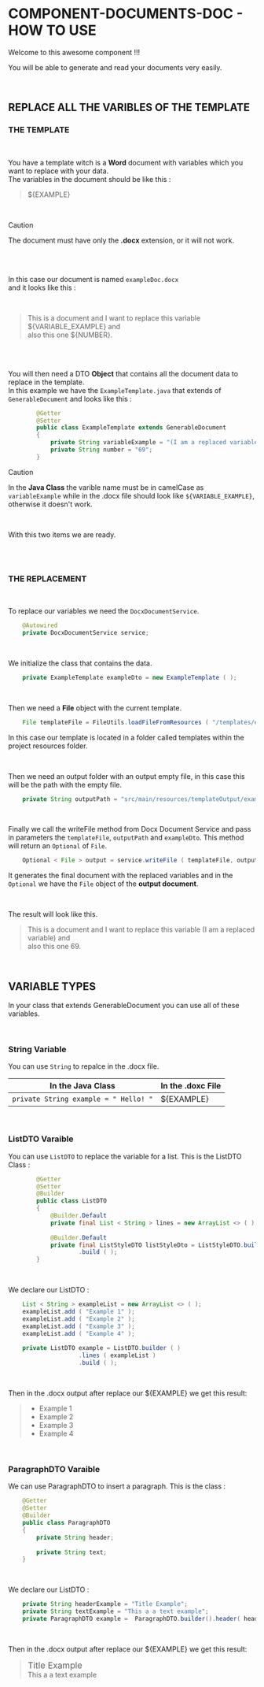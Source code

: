# COMPONENT-DOCUMENTS-DOC - HOW TO USE

Welcome to this awesome component !!!

You will be able to generate and read your documents very easily.

<br>

## REPLACE ALL THE VARIBLES OF THE TEMPLATE

### THE TEMPLATE

<br>

You have a template witch is a **Word** document with variables which you want to replace with your data.  
The variables in the document should be like this :  

> ${EXAMPLE}

<br>

> [!CAUTION]
> The document must have only the **.docx** extension, or it will not work.

<br>
<br>

In this case our document is named `exampleDoc.docx`  
and it looks like this :  

<br>

> This is a document and I want to replace this variable ${VARIABLE_EXAMPLE} and  
> also this one ${NUMBER}.

<br>
<br>

You will then need a DTO **Object** that contains all the document data to replace in the template.  
In this example we have the `ExampleTemplate.java` that extends of `GenerableDocument` and looks like this :

```java
		@Getter
		@Setter
		public class ExampleTemplate extends GenerableDocument
		{
			private String variableExample = "(I am a replaced variable)";
			private String number = "69";
		}
```
> [!CAUTION]
> In the **Java Class** the varible name must be in camelCase as `variableExample` while in the .docx file
> should look like `${VARIABLE_EXAMPLE}`, otherwise it doesn't work.

<br>

With this two items we are ready.  

<br>
<br>

### THE REPLACEMENT

<br>

To replace our variables we need the `DocxDocumentService`.

```java
	@Autowired
	private DocxDocumentService service;
```
<br>

We initialize the class that contains the data.

```java
	private ExampleTemplate exampleDto = new ExampleTemplate ( );
```

<br>

Then we need a **File** object with the current template.

```java
	File templateFile = FileUtils.loadFileFromResources ( "/templates/exampleDoc.docx" );
```

In this case our template is located in a folder called templates within the project resources folder.

<br>

Then we need an output folder with an output empty file, in this case this will be the path with the empty file.

```java
	private String outputPath = "src/main/resources/templateOutput/exampleDoc_output.docx";
```

<br>

Finally we call the writeFile method from Docx Document Service and pass in parameters the `templateFile`, `outputPath` and `exampleDto`.
This method will return an `Optional` of `File`.

```java
	Optional < File > output = service.writeFile ( templateFile, outputPath, exampleDto );
```

It generates the final document with the replaced variables and in the `Optional` we have the `File` object of the **output document**.

<br>

The result will look like this.

> This is a document and I want to replace this variable (I am a replaced variable) and  
> also this one 69.

<br>

## VARIABLE TYPES

In your class that extends GenerableDocument you can use all of these variables.

<br>

### String Variable

You can use `String` to repalce in the .docx file.

| In the Java Class  | In the .doxc File |
| ------------- | ------------- |
| `private String example = " Hello! "`  | ${EXAMPLE} |

<br>

### ListDTO Varaible

You can use `ListDTO` to replace the variable for a list.
This is the ListDTO Class : 

```java
		@Getter
		@Setter
		@Builder
		public class ListDTO
		{
			@Builder.Default
			private final List < String > lines = new ArrayList <> ( );
		
			@Builder.Default
			private final ListStyleDTO listStyleDto = ListStyleDTO.builder ( )
					.build ( );
		}
```

<br>

We declare our ListDTO :

```java
	List < String > exampleList = new ArrayList <> ( );
	exampleList.add ( "Example 1" );
	exampleList.add ( "Example 2" );
	exampleList.add ( "Example 3" );
	exampleList.add ( "Example 4" );
	
	private ListDTO example = ListDTO.builder ( )
					.lines ( exampleList )
					.build ( );
```

<br>

Then in the .docx output after replace our ${EXAMPLE} we get this result:

> + Example 1
> + Example 2
> + Example 3
> + Example 4

<br>

### ParagraphDTO Varaible

We can use ParagraphDTO to insert a paragraph.
This is the class :

```java
	@Getter
	@Setter
	@Builder
	public class ParagraphDTO
	{
		private String header;
	
		private String text;
	}
```

<br>

We declare our ListDTO :

```java
	private String headerExample = "Title Example";
	private String textExample = "This a a text example";
	private ParagraphDTO example =  ParagraphDTO.builder().header( headerExample ).text( textExample ).build();
```

<br>

Then in the .docx output after replace our ${EXAMPLE} we get this result:

> <span style="font-size:1.25em;">Title Example</span>  
> This a a text example
